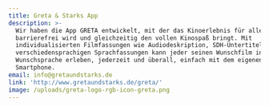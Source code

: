 ```yaml
---
title: Greta & Starks App
description: >-
  Wir haben die App GRETA entwickelt, mit der das Kinoerlebnis für alle völlig
  barrierefrei wird und gleichzeitig den vollen Kinospaß bringt. Mit
  individualisierten Filmfassungen wie Audiodeskription, SDH-Untertiteln und
  verschiedensprachigen Sprachfassungen kann jeder seinen Wunschfilm in der
  Wunschsprache erleben, jederzeit und überall, einfach mit dem eigenen
  Smartphone. 
email: info@gretaundstarks.de
link: 'http://www.gretaundstarks.de/greta/'
image: /uploads/greta-logo-rgb-icon-greta.png
---
```


